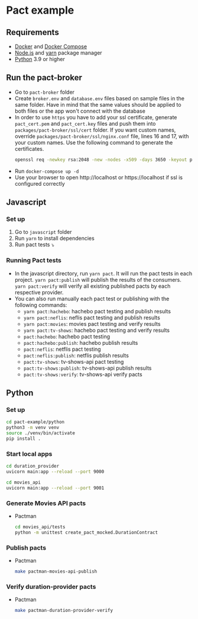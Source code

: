 # Pact example

## Requirements

- [Docker](https://www.docker.com/) and [Docker Compose](https://docs.docker.com/compose/install/)
- [Node.js](https://nodejs.org/) and [yarn](https://yarnpkg.com/) package manager
- [Python](https://www.python.org/) 3.9 or higher

## Run the pact-broker

- Go to `pact-broker` folder
- Create `broker.env` and `database.env` files based on sample files in the same folder. Have in mind that the same values should be applied to both files or the app won't connect with the database
- In order to use `https` you have to add your ssl certificate, generate `pact_cert.pem` and `pact_cert.key` files and push them into `packages/pact-broker/ssl/cert` folder. If you want custom names, override `packages/pact-broker/ssl/nginx.conf` file, lines 16 and 17, with your custom names. Use the following command to generate the certificates. 
  ```bash
  openssl req -newkey rsa:2048 -new -nodes -x509 -days 3650 -keyout pact_key.pem -out pact_cert.pem
  ```
- Run `docker-compose up -d`
- Use your browser to open http://localhost or https://localhost if ssl is configured correctly

## Javascript
### Set up

1. Go to `javascript` folder
2. Run `yarn` to install dependencies
3. Run pact tests :arrow_heading_down:

### Running Pact tests

- In the javascript directory, run `yarn pact`. It will run the pact tests in each project. `yarn pact:publish` will publish the results of the consumers. `yarn pact:verify` will verify all existing published pacts by each respective provider.
- You can also run manually each pact test or publishing with the following commands:
  - `yarn pact:hachebo`: hachebo pact testing and publish results
  - `yarn pact:neflis`: neflis pact testing and publish results
  - `yarn pact:movies`: movies pact testing and verify results
  - `yarn pact:tv-shows`: hachebo pact testing and verify results
  - `pact:hachebo`: hachebo pact testing
  - `pact:hachebo:publish`: hachebo publish results
  - `pact:neflis`: netflis pact testing
  - `pact:neflis:publish`: netflis publish results
  - `pact:tv-shows`: tv-shows-api pact testing
  - `pact:tv-shows:publish`: tv-shows-api publish results
  - `pact:tv-shows:verify`: tv-shows-api verify pacts

## Python

### Set up

```bash
cd pact-example/python
python3 -m venv venv
source ./venv/bin/activate
pip install .
```

### Start local apps

```bash
cd duration_provider
uvicorn main:app --reload --port 9000
```

```bash
cd movies_api
uvicorn main:app --reload --port 9001
```

### Generate Movies API pacts

- Pactman
  ```bash
  cd movies_api/tests
  python -m unittest create_pact_mocked.DurationContract
  ```

### Publish pacts
- Pactman
  ```bash
  make pactman-movies-api-publish
  ```

### Verify duration-provider pacts
- Pactman
  ```bash
  make pactman-duration-provider-verify
  ```